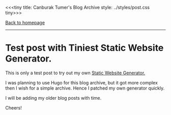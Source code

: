 <<<tiny
title: Canburak Tumer's Blog Archive
style: ../styles/post.css
tiny>>>

[Back to homepage](../index.html)

---

# Test post with Tiniest Static Website Generator.

This is only a test post to try out my own [Static Website Generator.](https://github.com/CanburakTumer/tiniest_static_website/tree/main)  

I was planning to use Hugo for this blog archive, but it got more complex then I wish for a simple archive. Hence I patched my own generator quickly.

I will be adding my older blog posts with time.

Cheers!
